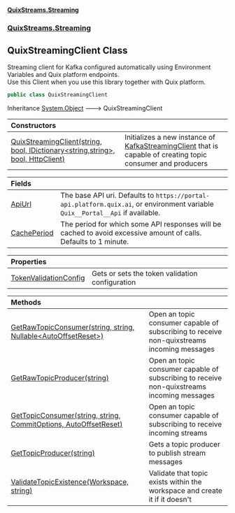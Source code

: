 #### [QuixStreams.Streaming](index.md 'index')
### [QuixStreams.Streaming](QuixStreams.Streaming.md 'QuixStreams.Streaming')

## QuixStreamingClient Class

Streaming client for Kafka configured automatically using Environment Variables and Quix platform endpoints.  
Use this Client when you use this library together with Quix platform.

```csharp
public class QuixStreamingClient
```

Inheritance [System.Object](https://docs.microsoft.com/en-us/dotnet/api/System.Object 'System.Object') &#129106; QuixStreamingClient

| Constructors | |
| :--- | :--- |
| [QuixStreamingClient(string, bool, IDictionary&lt;string,string&gt;, bool, HttpClient)](QuixStreamingClient.QuixStreamingClient(string,bool,IDictionary_string,string_,bool,HttpClient).md 'QuixStreams.Streaming.QuixStreamingClient.QuixStreamingClient(string, bool, System.Collections.Generic.IDictionary<string,string>, bool, System.Net.Http.HttpClient)') | Initializes a new instance of [KafkaStreamingClient](KafkaStreamingClient.md 'QuixStreams.Streaming.KafkaStreamingClient') that is capable of creating topic consumer and producers |

| Fields | |
| :--- | :--- |
| [ApiUrl](QuixStreamingClient.ApiUrl.md 'QuixStreams.Streaming.QuixStreamingClient.ApiUrl') | The base API uri. Defaults to `https://portal-api.platform.quix.ai`, or environment variable `Quix__Portal__Api` if available. |
| [CachePeriod](QuixStreamingClient.CachePeriod.md 'QuixStreams.Streaming.QuixStreamingClient.CachePeriod') | The period for which some API responses will be cached to avoid excessive amount of calls. Defaults to 1 minute. |

| Properties | |
| :--- | :--- |
| [TokenValidationConfig](QuixStreamingClient.TokenValidationConfig.md 'QuixStreams.Streaming.QuixStreamingClient.TokenValidationConfig') | Gets or sets the token validation configuration |

| Methods | |
| :--- | :--- |
| [GetRawTopicConsumer(string, string, Nullable&lt;AutoOffsetReset&gt;)](QuixStreamingClient.GetRawTopicConsumer(string,string,Nullable_AutoOffsetReset_).md 'QuixStreams.Streaming.QuixStreamingClient.GetRawTopicConsumer(string, string, System.Nullable<QuixStreams.Telemetry.Kafka.AutoOffsetReset>)') | Open an topic consumer capable of subscribing to receive non-quixstreams incoming messages |
| [GetRawTopicProducer(string)](QuixStreamingClient.GetRawTopicProducer(string).md 'QuixStreams.Streaming.QuixStreamingClient.GetRawTopicProducer(string)') | Open an topic consumer capable of subscribing to receive non-quixstreams incoming messages |
| [GetTopicConsumer(string, string, CommitOptions, AutoOffsetReset)](QuixStreamingClient.GetTopicConsumer(string,string,CommitOptions,AutoOffsetReset).md 'QuixStreams.Streaming.QuixStreamingClient.GetTopicConsumer(string, string, QuixStreams.Transport.Fw.CommitOptions, QuixStreams.Telemetry.Kafka.AutoOffsetReset)') | Open an topic consumer capable of subscribing to receive incoming streams |
| [GetTopicProducer(string)](QuixStreamingClient.GetTopicProducer(string).md 'QuixStreams.Streaming.QuixStreamingClient.GetTopicProducer(string)') | Gets a topic producer to publish stream messages |
| [ValidateTopicExistence(Workspace, string)](QuixStreamingClient.ValidateTopicExistence(Workspace,string).md 'QuixStreams.Streaming.QuixStreamingClient.ValidateTopicExistence(QuixStreams.Streaming.QuixApi.Portal.Workspace, string)') | Validate that topic exists within the workspace and create it if it doesn't |
